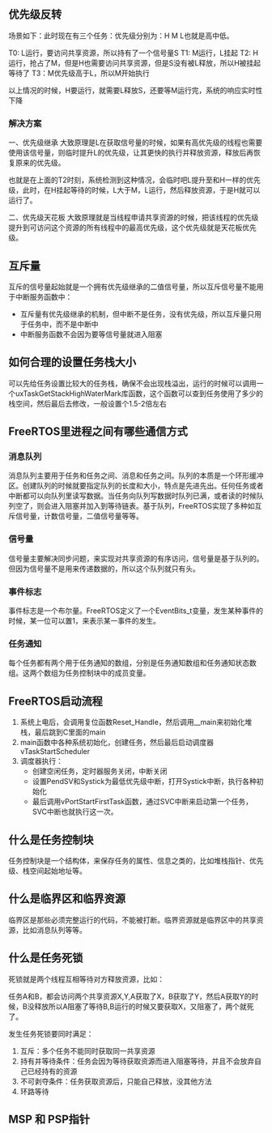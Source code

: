 ## 优先级反转

场景如下：此时现在有三个任务：优先级分别为：H M L也就是高中低。

T0: L运行，要访问共享资源，所以持有了一个信号量S
T1: M运行，L挂起
T2: H运行，抢占了M，但是H也需要访问共享资源，但是S没有被L释放，所以H被挂起等待了
T3：M优先级高于L，所以M开始执行

以上情况的时候，H要运行，就需要L释放S，还要等M运行完，系统的响应实时性下降

### 解决方案

一、优先级继承
大致原理是L在获取信号量的时候，如果有高优先级的线程也需要使用该信号量，则临时提升L的优先级，让其更快的执行并释放资源，释放后再恢复原来的优先级。

也就是在上面的T2时刻，系统检测到这种情况，会临时吧L提升至和H一样的优先级，此时，在H挂起等待的时候，L大于M，L运行，然后释放资源，于是H就可以运行了。

二、优先级天花板
大致原理就是当线程申请共享资源的时候，把该线程的优先级提升到可访问这个资源的所有线程中的最高优先级，这个优先级就是天花板优先级。
## 互斥量
互斥的信号量起始就是一个拥有优先级继承的二值信号量，所以互斥信号量不能用于中断服务函数中：
- 互斥量有优先级继承的机制，但中断不是任务，没有优先级，所以互斥量只用于任务中，而不是中断中
- 中断服务函数不会因为要等信号量就进入阻塞

## 如何合理的设置任务栈大小

可以先给任务设置比较大的任务栈，确保不会出现栈溢出，运行的时候可以调用一个uxTaskGetStackHighWaterMark库函数，这个函数可以查到任务使用了多少的栈空间，然后最后去修改，一般设置个1.5-2倍左右

## FreeRTOS里进程之间有哪些通信方式
### 消息队列
消息队列主要用于任务和任务之间、消息和任务之间。队列的本质是一个环形缓冲区。创建队列的时候就要指定队列的长度和大小，特点是先进先出。任何任务或者中断都可以向队列里读写数据。当任务向队列写数据时队列已满，或者读的时候队列空了，则会进入阻塞并加入到等待链表。基于队列，FreeRTOS实现了多种如互斥信号量，计数信号量，二值信号量等等。

### 信号量
信号量主要解决同步问题，来实现对共享资源的有序访问，信号量是基于队列的。但因为信号量不是用来传递数据的，所以这个队列就只有头。

### 事件标志
事件标志是一个布尔量。FreeRTOS定义了一个EventBits_t变量，发生某种事件的时候，某一位可以置1，来表示某一事件的发生。

### 任务通知
每个任务都有两个用于任务通知的数组，分别是任务通知数组和任务通知状态数组。这两个数组为任务控制块中的成员变量。

## FreeRTOS启动流程
1. 系统上电后，会调用复位函数Reset_Handle，然后调用__main来初始化堆栈，最后跳到C里面的main
2. main函数中各种系统初始化，创建任务，然后最后启动调度器vTaskStartScheduler
3. 调度器执行：
    - 创建空闲任务，定时器服务关闭，中断关闭
    - 设置PendSV和Systick为最低优先级中断，打开Systick中断，执行各种初始化
    - 最后调用vPortStartFirstTask函数，通过SVC中断来启动第一个任务，SVC中断也就执行这一次。

## 什么是任务控制块
任务控制块是一个结构体，来保存任务的属性、信息之类的，比如堆栈指针、优先级、栈空间起始地址等。

## 什么是临界区和临界资源
临界区是那些必须完整运行的代码，不能被打断。临界资源就是临界区中的共享资源，比如消息队列等等。

## 什么是任务死锁
死锁就是两个线程互相等待对方释放资源，比如：

任务A和B，都会访问两个共享资源X,Y,A获取了X，B获取了Y，然后A获取Y的时候，B没释放所以A阻塞了等待B,B运行的时候又要获取X，又阻塞了，两个就死了。

发生任务死锁要同时满足：
1. 互斥：多个任务不能同时获取同一共享资源
2. 持有并等待条件：任务会因为等待获取资源而进入阻塞等待，并且不会放弃自己已经持有的资源
3. 不可剥夺条件：任务获取资源后，只能自己释放，没其他方法
4. 环路等待

## MSP 和 PSP指针